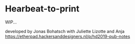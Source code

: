 # Hearbeat-to-print
WIP...

developed by Jonas Bohatsch with Juliette Lizotte and Anja
https://etherpad.hackersanddesigners.nl/p/hd2019-pub-notes

